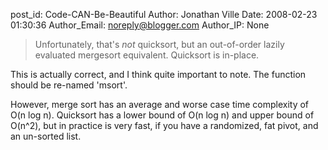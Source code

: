 post_id: Code-CAN-Be-Beautiful
Author: Jonathan Ville
Date: 2008-02-23 01:30:36
Author_Email: noreply@blogger.com
Author_IP: None

> Unfortunately, that's _not_ quicksort, but an out-of-order lazily evaluated 
> mergesort equivalent. Quicksort is in-place.

This is actually correct, and I think quite important to note. The function should be re-named &#39;msort&#39;.

However, merge sort has an average and worse case time complexity of O(n log n). Quicksort has a lower bound of O(n log n) and upper bound of O(n^2), but in practice is very fast, if you have a randomized, fat pivot, and an un-sorted list.
